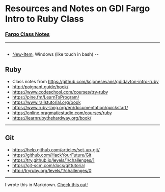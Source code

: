 # Resources and Notes on GDI Fargo Intro to Ruby Class
### [Fargo Class Notes](https://kaileeagray.github.io/ruby_gdi_fargo/)
---
##
+ [New-Item](https://msdn.microsoft.com/en-us/powershell/reference/5.1/microsoft.powershell.management/new-item), Windows (like touch in bash)
--
## Ruby
+ Class notes from https://github.com/kcjonesevans/gdidayton-intro-ruby
+ http://poignant.guide/book/
+ https://www.codeschool.com/courses/try-ruby
+ https://pine.fm/LearnToProgram/
+ https://www.railstutorial.org/book
+ https://www.ruby-lang.org/en/documentation/quickstart/
+ https://online.pragmaticstudio.com/courses/ruby
+ https://learnrubythehardway.org/book/
---
## Git
+ https://help.github.com/articles/set-up-git/
+ https://github.com/HackYourFuture/Git
+ https://try.github.io/levels/1/challenges/1
+ https://git-scm.com/docs/gittutorial
+ http://tryruby.org/levels/1/challenges/0
---
I wrote this in Markdown. [Check this out!](https://github.com/adam-p/markdown-here/wiki/Markdown-Cheatsheet)
